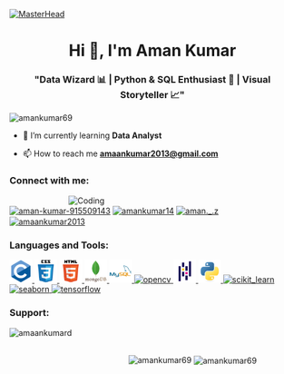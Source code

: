 [![MasterHead](https://user-images.githubusercontent.com/74038190/225813708-98b745f2-7d22-48cf-9150-083f1b00d6c9.gif)](https://amankumar.io)
<h1 align="center">Hi 👋, I'm Aman Kumar</h1>
<h3 align="center">"Data Wizard 📊 | Python & SQL Enthusiast 🐍 | Visual Storyteller 📈"</h3>

<p align="left"> <img src="https://komarev.com/ghpvc/?username=amankumar69&label=Profile%20views&color=0e75b6&style=flat" alt="amankumar69" /> </p>

- 🌱 I’m currently learning **Data Analyst**

- 📫 How to reach me **amaankumar2013@gmail.com**

<h3 align="left">Connect with me:</h3>

<img align="right" alt="Coding" width="400" src="https://miro.medium.com/v2/resize:fit:980/1*UF3bXgsOjD6Wtm4Uae9HwQ.gif">
<p align="left">
<a href="https://linkedin.com/in/aman-kumar-915509143" target="blank"><img align="center" src="https://raw.githubusercontent.com/rahuldkjain/github-profile-readme-generator/master/src/images/icons/Social/linked-in-alt.svg" alt="aman-kumar-915509143" height="30" width="40" /></a>
<a href="https://kaggle.com/amankumar14" target="blank"><img align="center" src="https://raw.githubusercontent.com/rahuldkjain/github-profile-readme-generator/master/src/images/icons/Social/kaggle.svg" alt="amankumar14" height="30" width="40" /></a>
<a href="https://instagram.com/aman._.z" target="blank"><img align="center" src="https://raw.githubusercontent.com/rahuldkjain/github-profile-readme-generator/master/src/images/icons/Social/instagram.svg" alt="aman._.z" height="30" width="40" /></a>
<a href="https://www.hackerrank.com/amaankumar2013" target="blank"><img align="center" src="https://raw.githubusercontent.com/rahuldkjain/github-profile-readme-generator/master/src/images/icons/Social/hackerrank.svg" alt="amaankumar2013" height="30" width="40" /></a>
</p>

<h3 align="left">Languages and Tools:</h3>
<p align="left"> <a href="https://www.cprogramming.com/" target="_blank" rel="noreferrer"> <img src="https://raw.githubusercontent.com/devicons/devicon/master/icons/c/c-original.svg" alt="c" width="40" height="40"/> </a> <a href="https://www.w3schools.com/css/" target="_blank" rel="noreferrer"> <img src="https://raw.githubusercontent.com/devicons/devicon/master/icons/css3/css3-original-wordmark.svg" alt="css3" width="40" height="40"/> </a> <a href="https://www.w3.org/html/" target="_blank" rel="noreferrer"> <img src="https://raw.githubusercontent.com/devicons/devicon/master/icons/html5/html5-original-wordmark.svg" alt="html5" width="40" height="40"/> </a> <a href="https://www.mongodb.com/" target="_blank" rel="noreferrer"> <img src="https://raw.githubusercontent.com/devicons/devicon/master/icons/mongodb/mongodb-original-wordmark.svg" alt="mongodb" width="40" height="40"/> </a> <a href="https://www.mysql.com/" target="_blank" rel="noreferrer"> <img src="https://raw.githubusercontent.com/devicons/devicon/master/icons/mysql/mysql-original-wordmark.svg" alt="mysql" width="40" height="40"/> </a> <a href="https://opencv.org/" target="_blank" rel="noreferrer"> <img src="https://www.vectorlogo.zone/logos/opencv/opencv-icon.svg" alt="opencv" width="40" height="40"/> </a> <a href="https://pandas.pydata.org/" target="_blank" rel="noreferrer"> <img src="https://raw.githubusercontent.com/devicons/devicon/2ae2a900d2f041da66e950e4d48052658d850630/icons/pandas/pandas-original.svg" alt="pandas" width="40" height="40"/> </a> <a href="https://www.python.org" target="_blank" rel="noreferrer"> <img src="https://raw.githubusercontent.com/devicons/devicon/master/icons/python/python-original.svg" alt="python" width="40" height="40"/> </a> <a href="https://scikit-learn.org/" target="_blank" rel="noreferrer"> <img src="https://upload.wikimedia.org/wikipedia/commons/0/05/Scikit_learn_logo_small.svg" alt="scikit_learn" width="40" height="40"/> </a> <a href="https://seaborn.pydata.org/" target="_blank" rel="noreferrer"> <img src="https://seaborn.pydata.org/_images/logo-mark-lightbg.svg" alt="seaborn" width="40" height="40"/> </a> <a href="https://www.tensorflow.org" target="_blank" rel="noreferrer"> <img src="https://www.vectorlogo.zone/logos/tensorflow/tensorflow-icon.svg" alt="tensorflow" width="40" height="40"/> </a> </p>

<h3 align="left">Support:</h3>
<p><a href="https://www.buymeacoffee.com/amaankumard"> <img align="left" src="https://cdn.buymeacoffee.com/buttons/v2/default-yellow.png" height="50" width="210" alt="amaankumard" /></a></p><br><br>

<p><img align="left" src="https://github-readme-stats.vercel.app/api/top-langs?username=amankumar69&show_icons=true&locale=en&layout=compact" alt="amankumar69" /></p>

<p>&nbsp;<img align="center" src="https://github-readme-stats.vercel.app/api?username=amankumar69&show_icons=true&locale=en" alt="amankumar69" /></p>
